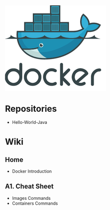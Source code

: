
![Docker Logo](https://github.com/cusey/ImageForWiki/blob/master/Logos/Docker.PNG)
# Repositories 
* Hello-World-Java
# Wiki
## Home 
* Docker Introduction
## A1. Cheat Sheet
* Images Commands 
* Containers Commands  
